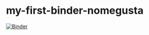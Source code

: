 # my-first-binder-nomegusta

[![Binder](https://mybinder.org/badge_logo.svg)](https://mybinder.org/v2/gh/ipalomares/my-first-binder/master)
